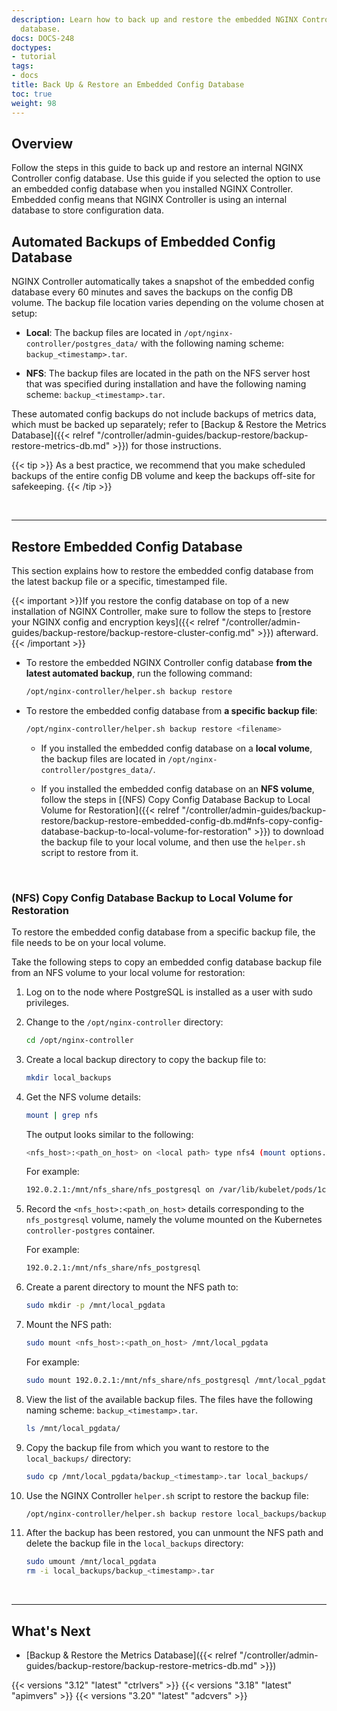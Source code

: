 ```yaml
---
description: Learn how to back up and restore the embedded NGINX Controller config
  database.
docs: DOCS-248
doctypes:
- tutorial
tags:
- docs
title: Back Up & Restore an Embedded Config Database
toc: true
weight: 98
---
```


## Overview

Follow the steps in this guide to back up and restore an internal NGINX Controller config database. Use this guide if you selected the option to use an embedded config database when you installed NGINX Controller. Embedded config means that NGINX Controller is using an internal database to store configuration data.

## Automated Backups of Embedded Config Database

NGINX Controller automatically takes a snapshot of the embedded config database every 60 minutes and saves the backups on the config DB volume. The backup file location varies depending on the volume chosen at setup:

- **Local**: The backup files are located in `/opt/nginx-controller/postgres_data/` with the following naming scheme: `backup_<timestamp>.tar`.

- **NFS**: The backup files are located in the path on the NFS server host that was specified during installation and have the following naming scheme: `backup_<timestamp>.tar`.

These automated config backups do not include backups of metrics data, which must be backed up separately; refer to [Backup & Restore the Metrics Database]({{< relref "/controller/admin-guides/backup-restore/backup-restore-metrics-db.md" >}}) for those instructions.

{{< tip >}}
As a best practice, we recommend that you make scheduled backups of the entire config DB volume and keep the backups off-site for safekeeping.
{{< /tip >}}

&nbsp;

---

## Restore Embedded Config Database

This section explains how to restore the embedded config database from the latest backup file or a specific, timestamped file.

{{< important >}}If you restore the config database on top of a new installation of NGINX Controller, make sure to follow the steps to [restore your NGINX config and encryption keys]({{< relref "/controller/admin-guides/backup-restore/backup-restore-cluster-config.md" >}}) afterward. {{< /important >}}

- To restore the embedded NGINX Controller config database **from the latest automated backup**, run the following command:

  ```bash
  /opt/nginx-controller/helper.sh backup restore
  ```

- To restore the embedded config database from **a specific backup file**:

  ```bash
  /opt/nginx-controller/helper.sh backup restore <filename>
  ```

  - If you installed the embedded config database on a **local volume**, the backup files are located in `/opt/nginx-controller/postgres_data/`.

  - If you installed the embedded config database on an **NFS volume**, follow the steps in [(NFS) Copy Config Database Backup to Local Volume for Restoration]({{< relref "/controller/admin-guides/backup-restore/backup-restore-embedded-config-db.md#nfs-copy-config-database-backup-to-local-volume-for-restoration" >}}) to download the backup file to your local volume, and then use the `helper.sh` script to restore from it.

&nbsp;

### (NFS) Copy Config Database Backup to Local Volume for Restoration



To restore the embedded config database from a specific backup file, the file needs to be on your local volume.

Take the following steps to copy an embedded config database backup file from an NFS volume to your local volume for restoration:

1. Log on to the node where PostgreSQL is installed as a user with sudo privileges.

1. Change to the `/opt/nginx-controller` directory:

    ``` bash
    cd /opt/nginx-controller
    ```

1. Create a local backup directory to copy the backup file to:

    ``` bash
    mkdir local_backups
    ```

1. Get the NFS volume details:

    ``` bash
    mount | grep nfs
    ```

    The output looks similar to the following:

    ``` bash
    <nfs_host>:<path_on_host> on <local path> type nfs4 (mount options...)
    ```

    For example:

    ``` bash
    192.0.2.1:/mnt/nfs_share/nfs_postgresql on /var/lib/kubelet/pods/1ce4e221-d6d6-434f-9e73-bc81c879530e/volumes/kubernetes.io~nfs/controller-postgres type nfs4 (mount options ...)
    ```

1. Record the `<nfs_host>:<path_on_host>` details corresponding to the `nfs_postgresql` volume, namely the volume mounted on the Kubernetes `controller-postgres` container.

    For example:

    ``` bash
    192.0.2.1:/mnt/nfs_share/nfs_postgresql
    ```

1. Create a parent directory to mount the NFS path to:

    ``` bash
    sudo mkdir -p /mnt/local_pgdata
    ```

1. Mount the NFS path:

    ``` bash
    sudo mount <nfs_host>:<path_on_host> /mnt/local_pgdata
    ```

    For example:

    ``` bash
    sudo mount 192.0.2.1:/mnt/nfs_share/nfs_postgresql /mnt/local_pgdata
    ```

1. View the list of the available backup files. The files have the following naming scheme: `backup_<timestamp>.tar`.

    ```bash
    ls /mnt/local_pgdata/
    ```

1. Copy the backup file from which you want to restore to the `local_backups/` directory:

    ``` bash
    sudo cp /mnt/local_pgdata/backup_<timestamp>.tar local_backups/
    ```

1. Use the NGINX Controller `helper.sh` script to restore the backup file:

    ``` bash
    /opt/nginx-controller/helper.sh backup restore local_backups/backup_<timestamp>.tar
    ```

1. After the backup has been restored, you can unmount the NFS path and delete the backup file in the `local_backups` directory:

    ``` bash
    sudo umount /mnt/local_pgdata
    rm -i local_backups/backup_<timestamp>.tar
    ```




&nbsp;

---

## What's Next

- [Backup & Restore the Metrics Database]({{< relref "/controller/admin-guides/backup-restore/backup-restore-metrics-db.md" >}})

{{< versions "3.12" "latest" "ctrlvers" >}}
{{< versions "3.18" "latest" "apimvers" >}}
{{< versions "3.20" "latest" "adcvers" >}}
